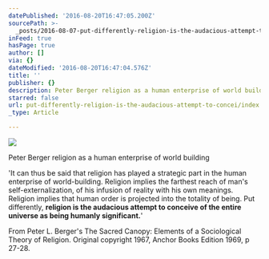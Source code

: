 ```yaml
---
datePublished: '2016-08-20T16:47:05.200Z'
sourcePath: >-
  _posts/2016-08-07-put-differently-religion-is-the-audacious-attempt-to-concei.md
inFeed: true
hasPage: true
author: []
via: {}
dateModified: '2016-08-20T16:47:04.576Z'
title: ''
publisher: {}
description: Peter Berger religion as a human enterprise of world building
starred: false
url: put-differently-religion-is-the-audacious-attempt-to-concei/index.html
_type: Article

---
```

![](https://the-grid-user-content.s3-us-west-2.amazonaws.com/6f86f294-9ead-4db7-92a4-43a0e8f24c57.jpg)

Peter Berger religion as a human enterprise of world building

'It can thus be said that religion has played a strategic part in the human enterprise of world-building. Religion implies the farthest reach of man's self-externalization, of his infusion of reality with his own meanings. Religion implies that human order is projected into the totality of being. Put differently, **religion is the audacious attempt to conceive of the entire universe as being humanly significant.**'

From Peter L. Berger's The Sacred Canopy: Elements of a Sociological Theory of Religion. Original copyright 1967, Anchor Books Edition 1969, p 27-28\.